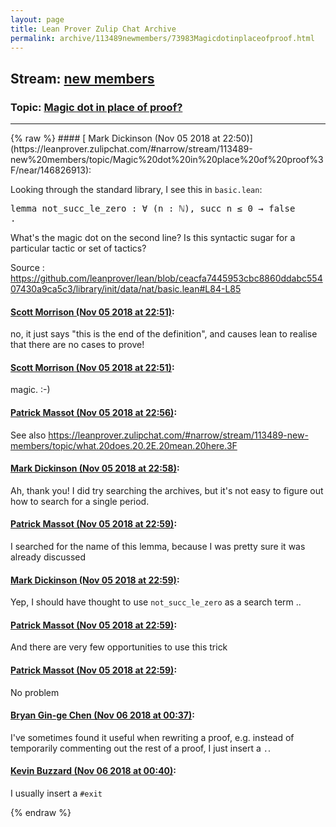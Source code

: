 ```yaml
---
layout: page
title: Lean Prover Zulip Chat Archive 
permalink: archive/113489newmembers/73983Magicdotinplaceofproof.html
---
```


## Stream: [new members](https://leanprover-community.github.io/archive/113489newmembers/index.html)
### Topic: [Magic dot in place of proof?](https://leanprover-community.github.io/archive/113489newmembers/73983Magicdotinplaceofproof.html)

---

<base href="https://leanprover.zulipchat.com">
{% raw %}
#### [ Mark Dickinson (Nov 05 2018 at 22:50)](https://leanprover.zulipchat.com/#narrow/stream/113489-new%20members/topic/Magic%20dot%20in%20place%20of%20proof%3F/near/146826913):
<p>Looking through the standard library, I see this in <code>basic.lean</code>:</p>
<div class="codehilite"><pre><span></span><span class="kn">lemma</span> <span class="n">not_succ_le_zero</span> <span class="o">:</span> <span class="bp">∀</span> <span class="o">(</span><span class="n">n</span> <span class="o">:</span> <span class="bp">ℕ</span><span class="o">),</span> <span class="n">succ</span> <span class="n">n</span> <span class="bp">≤</span> <span class="mi">0</span> <span class="bp">→</span> <span class="n">false</span>
<span class="bp">.</span>
</pre></div>


<p>What's the magic dot on the second line? Is this syntactic sugar for a particular tactic or set of tactics?</p>
<p>Source : <a href="https://github.com/leanprover/lean/blob/ceacfa7445953cbc8860ddabc55407430a9ca5c3/library/init/data/nat/basic.lean#L84-L85" target="_blank" title="https://github.com/leanprover/lean/blob/ceacfa7445953cbc8860ddabc55407430a9ca5c3/library/init/data/nat/basic.lean#L84-L85">https://github.com/leanprover/lean/blob/ceacfa7445953cbc8860ddabc55407430a9ca5c3/library/init/data/nat/basic.lean#L84-L85</a></p>

#### [ Scott Morrison (Nov 05 2018 at 22:51)](https://leanprover.zulipchat.com/#narrow/stream/113489-new%20members/topic/Magic%20dot%20in%20place%20of%20proof%3F/near/146826965):
<p>no, it just says "this is the end of the definition", and causes lean to realise that there are no cases to prove!</p>

#### [ Scott Morrison (Nov 05 2018 at 22:51)](https://leanprover.zulipchat.com/#narrow/stream/113489-new%20members/topic/Magic%20dot%20in%20place%20of%20proof%3F/near/146826976):
<p>magic. :-)</p>

#### [ Patrick Massot (Nov 05 2018 at 22:56)](https://leanprover.zulipchat.com/#narrow/stream/113489-new%20members/topic/Magic%20dot%20in%20place%20of%20proof%3F/near/146827317):
<p>See also <a href="#narrow/stream/113489-new-members/topic/what.20does.20.2E.20mean.20here.3F" title="#narrow/stream/113489-new-members/topic/what.20does.20.2E.20mean.20here.3F">https://leanprover.zulipchat.com/#narrow/stream/113489-new-members/topic/what.20does.20.2E.20mean.20here.3F</a></p>

#### [ Mark Dickinson (Nov 05 2018 at 22:58)](https://leanprover.zulipchat.com/#narrow/stream/113489-new%20members/topic/Magic%20dot%20in%20place%20of%20proof%3F/near/146827412):
<p>Ah, thank you! I did try searching the archives, but it's not easy to figure out how to search for a single period.</p>

#### [ Patrick Massot (Nov 05 2018 at 22:59)](https://leanprover.zulipchat.com/#narrow/stream/113489-new%20members/topic/Magic%20dot%20in%20place%20of%20proof%3F/near/146827436):
<p>I searched for the name of this lemma, because I was pretty sure it was already discussed</p>

#### [ Mark Dickinson (Nov 05 2018 at 22:59)](https://leanprover.zulipchat.com/#narrow/stream/113489-new%20members/topic/Magic%20dot%20in%20place%20of%20proof%3F/near/146827446):
<p>Yep, I should have thought to use <code>not_succ_le_zero</code> as a search term ..</p>

#### [ Patrick Massot (Nov 05 2018 at 22:59)](https://leanprover.zulipchat.com/#narrow/stream/113489-new%20members/topic/Magic%20dot%20in%20place%20of%20proof%3F/near/146827451):
<p>And there are very few opportunities to use this trick</p>

#### [ Patrick Massot (Nov 05 2018 at 22:59)](https://leanprover.zulipchat.com/#narrow/stream/113489-new%20members/topic/Magic%20dot%20in%20place%20of%20proof%3F/near/146827459):
<p>No problem</p>

#### [ Bryan Gin-ge Chen (Nov 06 2018 at 00:37)](https://leanprover.zulipchat.com/#narrow/stream/113489-new%20members/topic/Magic%20dot%20in%20place%20of%20proof%3F/near/146832913):
<p>I've sometimes found it useful when rewriting a proof,  e.g. instead of temporarily commenting out the rest of a proof, I just insert a <code>.</code>.</p>

#### [ Kevin Buzzard (Nov 06 2018 at 00:40)](https://leanprover.zulipchat.com/#narrow/stream/113489-new%20members/topic/Magic%20dot%20in%20place%20of%20proof%3F/near/146833077):
<p>I usually insert a <code>#exit</code></p>


{% endraw %}
